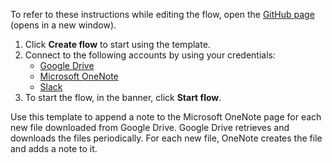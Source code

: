 To refer to these instructions while editing the flow, open the [GitHub page](https://github.com/ot4i/app-connect-templates/tree/master/resources/markdown/Append%20a%20note%20to%20the%20Microsoft%20OneNote%20page%20for%20each%20file%20downloaded%20from%20Google%20Drive_instructions.md) (opens in a new window).

1. Click **Create flow** to start using the template.
2. Connect to the following accounts by using your credentials:
   - [Google Drive](https://www.ibm.com/docs/en/app-connect/containers_cd?topic=apps-asana) 
   - [Microsoft OneNote](https://www.ibm.com/docs/en/app-connect/containers_cd?topic=apps-microsoft-onenote)
   - [Slack](https://www.ibm.com/docs/en/app-connect/containers_cd?topic=apps-slack)
3. To start the flow, in the banner, click **Start flow**.

Use this template to append a note to the Microsoft OneNote page for each new file downloaded from Google Drive. Google Drive retrieves and downloads the files periodically. For each new file, OneNote creates the file and adds a note to it.
